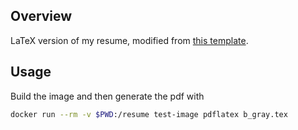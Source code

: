 ## Overview

LaTeX version of my resume, modified from [this template](https://es.overleaf.com/latex/templates/cs-slash-it-slash-swe-resume-template/ncxgzcgknkmf).

## Usage

Build the image and then generate the pdf with

```bash
docker run --rm -v $PWD:/resume test-image pdflatex b_gray.tex
```
